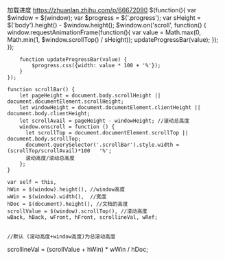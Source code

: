 加载进度
	https://zhuanlan.zhihu.com/p/66672090
	$(function(){
		var $window = $(window);
		var $progress = $('.progress');
		var sHeight = $('body').height() - $window.height();
		$window.on('scroll', function() {
			window.requestAnimationFrame(function(){
				var value = Math.max(0, Math.min(1, $window.scrollTop() / sHeight));
				updateProgressBar(value);
			});
		});

		function updateProgressBar(value) {
			$progress.css({width: value * 100 + '%'});
		}
	});
	
	function scrollBar() {
		let pageHeight = document.body.scrollHeight || document.documentElement.scrollHeight;
		let windowHeight = document.documentElement.clientHeight || document.body.clientHeight;
		let scrollAvail = pageHeight - windowHeight; //滚动总高度
		window.onscroll = function () {
		  let scrollTop = document.documentElement.scrollTop || document.body.scrollTop;
		  document.querySelector('.scrollBar').style.width = (scrollTop/scrollAvail)*100   '%';
		  滚动高度/滚动总高度
		};
	}

	var self = this,
	hWin = $(window).height(), //window高度
	wWin = $(window).width(),  //宽度
	hDoc = $(document).height(), //文档的高度
	scrollValue = $(window).scrollTop(), //滚动高度
	wBack, hBack, wFront, hFront, scrollineVal, wRef;


	//默认 (滚动高度+window高度)为总滚动高度
  scrollineVal = (scrollValue + hWin) * wWin / hDoc;